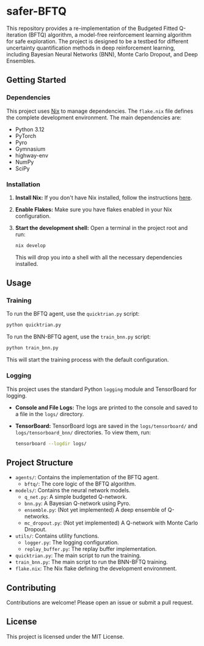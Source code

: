 # safer-BFTQ

This repository provides a re-implementation of the Budgeted Fitted Q-iteration (BFTQ) algorithm, a model-free reinforcement learning algorithm for safe exploration. The project is designed to be a testbed for different uncertainty quantification methods in deep reinforcement learning, including Bayesian Neural Networks (BNN), Monte Carlo Dropout, and Deep Ensembles.

## Getting Started

### Dependencies

This project uses [Nix](https://nixos.org/) to manage dependencies. The `flake.nix` file defines the complete development environment. The main dependencies are:

- Python 3.12
- PyTorch
- Pyro
- Gymnasium
- highway-env
- NumPy
- SciPy

### Installation

1.  **Install Nix:** If you don't have Nix installed, follow the instructions [here](https://nixos.org/download.html).
2.  **Enable Flakes:** Make sure you have flakes enabled in your Nix configuration.
3.  **Start the development shell:** Open a terminal in the project root and run:

    ```bash
    nix develop
    ```

    This will drop you into a shell with all the necessary dependencies installed.

## Usage

### Training

To run the BFTQ agent, use the `quicktrian.py` script:

```bash
python quicktrian.py
```

To run the BNN-BFTQ agent, use the `train_bnn.py` script:

```bash
python train_bnn.py
```

This will start the training process with the default configuration.

### Logging

This project uses the standard Python `logging` module and TensorBoard for logging.

- **Console and File Logs:** The logs are printed to the console and saved to a file in the `logs/` directory.
- **TensorBoard:** TensorBoard logs are saved in the `logs/tensorboard/` and `logs/tensorboard_bnn/` directories. To view them, run:

  ```bash
  tensorboard --logdir logs/
  ```

## Project Structure

- `agents/`: Contains the implementation of the BFTQ agent.
  - `bftq/`: The core logic of the BFTQ algorithm.
- `models/`: Contains the neural network models.
  - `q_net.py`: A simple budgeted Q-network.
  - `bnn.py`: A Bayesian Q-network using Pyro.
  - `ensemble.py`: (Not yet implemented) A deep ensemble of Q-networks.
  - `mc_dropout.py`: (Not yet implemented) A Q-network with Monte Carlo Dropout.
- `utils/`: Contains utility functions.
  - `logger.py`: The logging configuration.
  - `replay_buffer.py`: The replay buffer implementation.
- `quicktrian.py`: The main script to run the training.
- `train_bnn.py`: The main script to run the BNN-BFTQ training.
- `flake.nix`: The Nix flake defining the development environment.

## Contributing

Contributions are welcome! Please open an issue or submit a pull request.

## License

This project is licensed under the MIT License.
